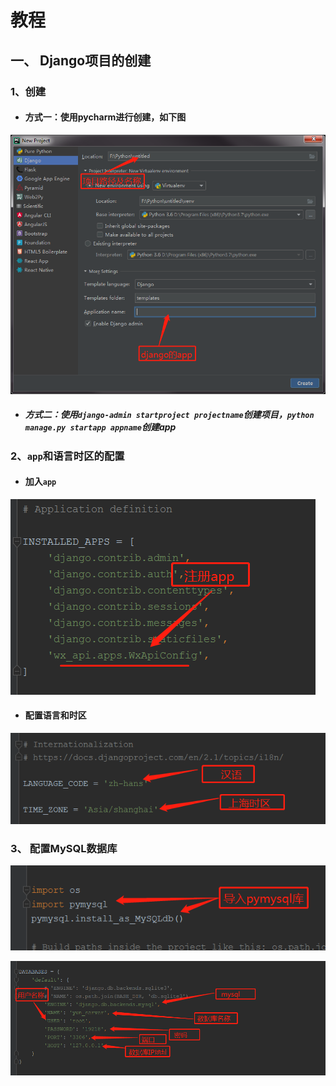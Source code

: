 # 教程

## 一、 Django项目的创建

###  1、创建

- ####  方式一：使用pycharm进行创建，如下图

![](screenshot\django_start.png)

- ##### 方式二：使用`django-admin startproject projectname`创建项目，`python manage.py startapp appname`创建app

### 2、`app`和语言时区的配置

- #### 加入`app`

![](/screenshot/app.png)

- #### 配置语言和时区

![](/screenshot/lt.png)

### 3、 配置MySQL数据库

![](/screenshot/db_init2.png)

![](/screenshot/db_init1.png)















